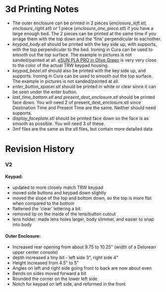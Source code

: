 # 3d Printing Notes

- The outer enclosure can be printed in 2 pieces (_enclosure_left.stl, enclosure_right.stl_) or 1 piece (_enclosure_one_piece.stl_) if you have a large enough bed. The 2 pieces can be printed at the same time if you arrage them with the top down and the 'fins' perpendicular to eachother.
- _keypad_body.stl_ should be printed with the key side up, with supports, with the top perpendicular to the bed. Ironing in Cura can be used to smooth out the top surface. The example in pictures is not sanded/painted at all. [eSUN PLA PRO in Olive Green](https://amzn.to/3BTbkVD) is very very close to the color of the actual TRW keypad housing.
- _keypad_bezel.stl_ should also be printed with the key side up, and supports. Ironing in Cura can be used to smooth out the top surface. The example in pictures is not sanded/painted at all.
- _enter_button_spacer.stl_ should be printed in white or clear since it can be seen under the enter button.
- _last_time_bottom.stl_ and _present_dest_enclosure.stl_ should be printed face down. You will need 2 of present_dest_enclosure.stl since Destination Time and Present Time are the same. Neither should need supports.
- _display_faceplate.stl_ should be printed face down so the face is as smooth as possible. You will need 3 of these.
- 3mf files are the same as the stl files, but contain more detailed data

# Revision History
### V2
#### Keypad:
- updated to more closely match TRW keypad
- moved side buttons and keypad down slightly
- moved the slope of the top and bottom down, so the top is more flat when compared to the bottom
- flattened the 'clear' lettering a bit
- removed lip on the inside of the lens/button cutout
- lens holder: made lens holes larger, body slimmer, and easier to snap into body

#### Outer Enclosure:
- Increased rear opening from about 9.75 to 10.25" (width of a Delorean upper center console)
- depth increased a tiny bit - left side 3", right side 4"
- Height increased from 4.5" to 5"
- Angles on left and right side going front to back are now about even
- Bends on sides moved forward a bit
- Rounded the corner on the lower left side
- Notch for keypad on left side, and reformed in the front
